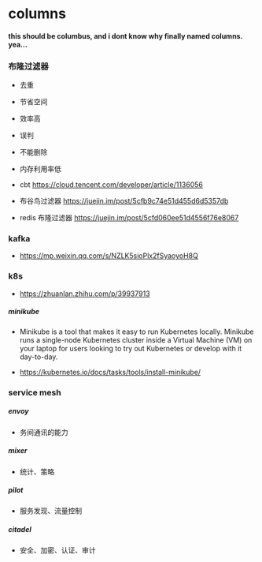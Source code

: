 # columns
#### this should be columbus, and i dont know why finally named columns. yea...


### 布隆过滤器
- 去重
- 节省空间
- 效率高

- 误判
- 不能删除
- 内存利用率低

- cbt https://cloud.tencent.com/developer/article/1136056
- 布谷鸟过滤器 https://juejin.im/post/5cfb9c74e51d455d6d5357db

- redis 布隆过滤器 https://juejin.im/post/5cfd060ee51d4556f76e8067

### kafka

- https://mp.weixin.qq.com/s/NZLK5sioPlx2fSyaoyoH8Q

### k8s

- https://zhuanlan.zhihu.com/p/39937913

##### minikube

- Minikube is a tool that makes it easy to run Kubernetes locally. Minikube runs a single-node Kubernetes cluster inside a Virtual Machine (VM) on your laptop for users looking to try out Kubernetes or develop with it day-to-day.

- https://kubernetes.io/docs/tasks/tools/install-minikube/

### service mesh

##### envoy

- 务间通讯的能力

##### mixer

- 统计、策略

##### pilot

- 服务发现、流量控制

##### citadel

- 安全、加密、认证、审计
